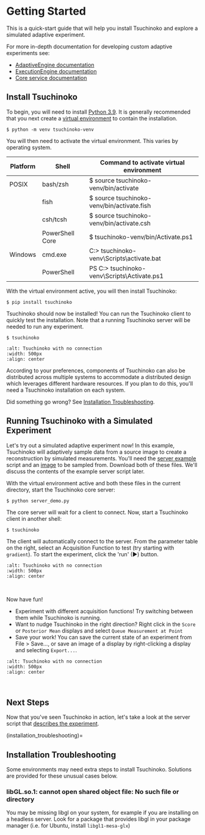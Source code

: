# Getting Started

This is a quick-start guide that will help you install Tsuchinoko
and explore a simulated adaptive experiment.

For more in-depth documentation for developing custom adaptive experiments see:

* [AdaptiveEngine documentation](api/adaptiveengine.md)
* [ExecutionEngine documentation](api/executionengine.md)
* [Core service documentation](api/core.md)

## Install Tsuchinoko

To begin, you will need to install [Python 3.9](https://www.python.org/downloads/release/python-390/). It is generally
recommended that you next create a [virtual environment](https://docs.python.org/3/library/venv.html) to contain the 
installation.

```console
$ python -m venv tsuchinoko-venv
```

You will then need to activate the virtual environment. This varies by operating system.

| Platform | Shell           | Command to activate virtual environment |
|----------|-----------------|-----------------------------------------|
| POSIX    | bash/zsh        | $ source tsuchinoko-venv/bin/activate            |
|          | fish            | $ source tsuchinoko-venv/bin/activate.fish       |
|          | csh/tcsh        | $ source tsuchinoko-venv/bin/activate.csh        |
|          | PowerShell Core | $ tsuchinoko-venv/bin/Activate.ps1               |
| Windows  | cmd.exe         | C:\> tsuchinoko-venv\Scripts\activate.bat        |
|          | PowerShell      | PS C:\> tsuchinoko-venv\Scripts\Activate.ps1     |

With the virtual environment active, you will then install Tsuchinoko:

```console
$ pip install tsuchinoko
```

Tsuchinoko should now be installed! You can run the Tsuchinoko client to quickly test the installation. Note that a
running Tsuchinoko server will be needed to run any experiment.

```console
$ tsuchinoko
```

```{image} _static/startup-connecting.PNG
:alt: Tsuchinoko with no connection
:width: 500px
:align: center
```

According to your preferences, components of Tsuchinoko can also be distributed across multiple systems to accommodate a 
distributed design which leverages different hardware resources. If you plan to do this, you'll need a Tsuchinoko 
installation on each system.

Did something go wrong? See [Installation Troubleshooting](installation_troubleshooting).

## Running Tsuchinoko with a Simulated Experiment

Let's try out a simulated adaptive experiment now! In this example, Tsuchinoko will adaptively sample data from a source image to create a
reconstruction by simulated measurements. You'll need the [server example](https://github.com/lbl-camera/tsuchinoko/blob/master/examples/server_demo.py) 
script and an [image](https://raw.githubusercontent.com/lbl-camera/tsuchinoko/master/examples/example_assets/sombrero_pug.jpg) 
to be sampled from. Download both of these files. We'll discuss the contents of the example server script later.

With the virtual environment active and both these files in the current directory, start the Tsuchinoko core server:

```console
$ python server_demo.py
```

The core server will wait for a client to connect. Now, start a Tsuchinoko client in another shell:

```console
$ tsuchinoko
```
The client will automatically connect to the server. From the parameter table on the right, select an Acquisition Function to test (try starting with `gradient`).
To start the experiment, click the 'run' (▶) button.

```{image} _static/running-score.PNG
:alt: Tsuchinoko with no connection
:width: 500px
:align: center

```
&nbsp;

Now have fun!
- Experiment with different acquisition functions! Try switching between them while Tsuchinoko is running.
- Want to nudge Tsuchinoko in the right direction? Right click in the `Score` or `Posterior Mean` displays and select `Queue Measurement at Point`
- Save your work! You can save the current state of an experiment from File > Save..., or save an image of a display by right-clicking a display and selecting `Export...`.

```{image} _static/running-posterior-mean.PNG
:alt: Tsuchinoko with no connection
:width: 500px
:align: center

```
&nbsp;

## Next Steps

Now that you've seen Tsuchinoko in action, let's take a look at the server script that [describes the experiment](server_experiment.md).

(installation_troubleshooting)=
## Installation Troubleshooting

Some environments may need extra steps to install Tsuchinoko. Solutions are provided for these unusual cases below.

### libGL.so.1: cannot open shared object file: No such file or directory

You may be missing libgl on your system, for example if you are installing on a headless server. Look for a package 
that provides libgl in your package manager (i.e. for Ubuntu, install `libgl1-mesa-glx`)